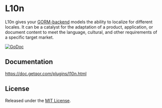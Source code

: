 # L10n

L10n gives your [GORM-backend](https://github.com/moisespsena-go/aorm) models the ability to localize for different locales. It can be a catalyst for the adaptation of a product, application, or document content to meet the language, cultural, and other requirements of a specific target market.

[![GoDoc](https://godoc.org/github.com/aghape/l10n?status.svg)](https://godoc.org/github.com/aghape/l10n)

## Documentation

<https://doc.getqor.com/plugins/l10n.html>

## License

Released under the [MIT License](http://opensource.org/licenses/MIT).
